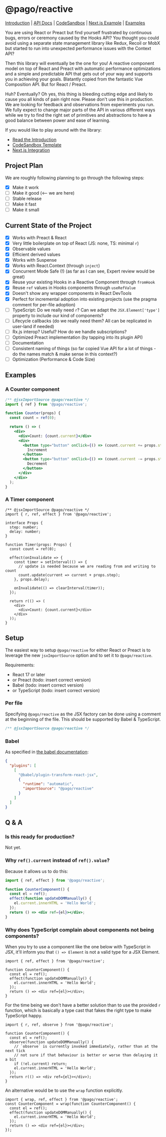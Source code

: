 # @pago/reactive

[Introduction](./docs/index.md) | [API Docs](./docs/api/reactive.md) | [CodeSandbox](https://codesandbox.io/s/pagoreactive-playground-zx34h) | [Next.js Example](./examples/nextjs/) | [Examples](./stories)

You are using React or Preact but find yourself frustrated by continuous bugs, errors or ceremony caused by
the Hooks API? You thought you could avoid using a separate state management library like Redux, Recoil or MobX
but started to run into unexpected performance issues with the Context API?

Then this library will eventually be the one for you! A reactive component model on top of React and Preact
with automatic performance optimizations and a simple and predictable API that gets out of your way and supports
you in achieving your goals. Blatantly copied from the fantastic Vue Composition API. But for React / Preact.

Huh? Eventually? Oh yes, this thing is bleeding cutting edge and likely to cause you all kinds of pain right now.
Please don't use this in production. We are looking for feedback and observations from experiments you run.
We fully expect to change major parts of the API in various different ways while we try to find the right set
of primitives and abstractions to have a good balance between power and ease of learning.

If you would like to play around with the library:

- [Read the Introduction](./docs/index.md)
- [CodeSandbox Template](https://codesandbox.io/s/pagoreactive-playground-zx34h)
- [Next.js Integration](./examples/nextjs/)

## Project Plan

We are roughly following planning to go through the following steps:

- [x] Make it work
- [ ] Make it good (<-- we are here)
- [ ] Stable release
- [ ] Make it fast
- [ ] Make it small

## Current State of the Project

- [x] Works with Preact & React
- [x] Very little boilerplate on top of React (JS: none, TS: minimal `r`)
- [x] Observable values
- [x] Efficient derived values
- [x] Works with Suspense
- [x] Works with React.Context (through `inject`)
- [x] Concurrent Mode Safe (!) (as far as I can see, Expert review would be great)
- [x] Reuse your existing Hooks in a Reactive Component through `fromHook`
- [x] Reuse `ref` values in Hooks components through `useRefValue`
- [x] Doesn't show any wrapper components in React DevTools
- [x] Perfect for incremental adoption into existing projects (use the pragma comment for per-file adoption)
- [ ] TypeScript: Do we really need `r`? Can we adapt the `JSX.Element['type']` property to include our kind of components?
- [ ] Lifecycle callbacks (do we really need them? All can be replicated in user-land if needed)
- [ ] Rx.js interop? Useful? How do we handle subscriptions?
- [ ] Optimized Preact implementation (by tapping into its plugin API)
- [ ] Documentation
- [ ] Consistent naming of things (so far copied Vue API for a lot of things - do the names match & make sense in this context?)
- [ ] Optimization (Performance & Code Size)

## Examples

### A Counter component

```jsx
/** @jsxImportSource @pago/reactive */
import { ref } from '@pago/reactive';

function Counter(props) {
  const count = ref(0);

  return () => (
    <div>
      <div>Count: {count.current}</div>
      <div>
        <button type="button" onClick={() => (count.current += props.step)}>
          Increment
        </button>
        <button type="button" onClick={() => (count.current -= props.step)}>
          Decrement
        </button>
      </div>
    </div>
  );
}
```

### A Timer component

```tsx
/** @jsxImportSource @pago/reactive */
import { r, ref, effect } from '@pago/reactive';

interface Props {
  step: number;
  delay: number;
}

function Timer(props: Props) {
  const count = ref(0);

  effect(onInvalidate => {
    const timer = setInterval(() => {
      // update is needed because we are reading from and writing to count
      count.update(current => current + props.step);
    }, props.delay);

    onInvalidate(() => clearInterval(timer));
  });

  return r(() => (
    <div>
      <div>Count: {count.current}</div>
    </div>
  ));
}
```

## Setup

The easiest way to setup `@pago/reactive` for either React or Preact is to leverage the new `jsxImportSource` option and to set it to `@pago/reactive`.

Requirements:

- React 17 or later
- or Preact (todo: insert correct version)
- Babel (todo: insert correct version)
- or TypeScript (todo: insert correct version)

### Per file

Specifying `@pago/reactive` as the JSX factory can be done using a comment at the beginning of the file. This should be supported by Babel & TypeScript.

```js
/** @jsxImportSource @pago/reactive */
```

### Babel

As specified in [the babel documentation](https://babeljs.io/docs/en/babel-plugin-transform-react-jsx):

```json
{
  "plugins": [
    [
      "@babel/plugin-transform-react-jsx",
      {
        "runtime": "automatic",
        "importSource": "@pago/reactive"
      }
    ]
  ]
}
```

## Q & A

### Is this ready for production?

Not yet.

### Why `ref().current` instead of `ref().value`?

Because it allows us to do this:

```jsx
import { ref, effect } from '@pago/reactive';

function CounterComponent() {
  const el = ref();
  effect(function updateDOMManually() {
    el.current.innerHTML = 'Hello World';
  });
  return () => <div ref={el}></div>;
}
```

### Why does TypeScript complain about components not being components?

When you try to use a component like the one below with TypeScript in JSX, it'll inform you that
`() => Element` is not a valid type for a JSX Element.

```tsx
import { ref, effect } from '@pago/reactive';

function CounterComponent() {
  const el = ref();
  effect(function updateDOMManually() {
    el.current.innerHTML = 'Hello World';
  });
  return () => <div ref={el}></div>;
}
```

For the time being we don't have a better solution than to use the provided `r` function, which is basically
a type cast that fakes the right type to make TypeScript happy.

```tsx
import { r, ref, observe } from '@pago/reactive';

function CounterComponent() {
  const el = ref();
  observe(function updateDOMManually() {
    // `observe` is currently invoked immediately, rather than at the next tick
    // not sure if that behaviour is better or worse than delaying it a bit
    if (!el.current) return;
    el.current.innerHTML = 'Hello World';
  });
  return r(() => <div ref={el}></div>);
}
```

An alternative would be to use the `wrap` function explicitly.

```tsx
import { wrap, ref, effect } from '@pago/reactive';
const CounterComponent = wrap(function CounterComponent() {
  const el = ref();
  effect(function updateDOMManually() {
    el.current.innerHTML = 'Hello World';
  });
  return () => <div ref={el}></div>;
});
```
